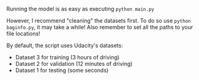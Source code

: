 Running the model is as easy as executing ```python main.py```

However, I recommend "cleaning" the datasets first. To do so use ```python baginfo.py```, it may take a while! Also remember to set all the paths to your file locations!

By default, the script uses Udacity's datasets:

- Dataset 3 for training (3 hours of driving)
- Dataset 2 for validation (12 minutes of driving)
- Dataset 1 for testing (some seconds)

